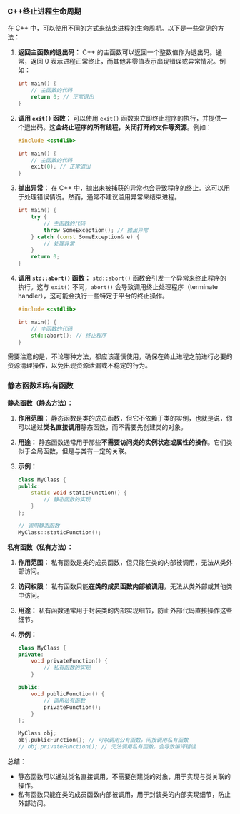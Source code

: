 ### C++终止进程生命周期

在 C++ 中，可以使用不同的方式来结束进程的生命周期。以下是一些常见的方法：

1. **返回主函数的退出码：** C++ 的主函数可以返回一个整数值作为退出码。通常，返回 0 表示进程正常终止，而其他非零值表示出现错误或异常情况。例如：

   ```cpp
   int main() {
       // 主函数的代码
       return 0; // 正常退出
   }
   ```

2. **调用 `exit()` 函数：** 可以使用 `exit()` 函数来立即终止程序的执行，并提供一个退出码。这**会终止程序的所有线程，关闭打开的文件等资源**。例如：

   ```cpp
   #include <cstdlib>

   int main() {
       // 主函数的代码
       exit(0); // 正常退出
   }
   ```

3. **抛出异常：** 在 C++ 中，抛出未被捕获的异常也会导致程序的终止。这可以用于处理错误情况。然而，通常不建议滥用异常来结束进程。

   ```cpp
   int main() {
       try {
           // 主函数的代码
           throw SomeException(); // 抛出异常
       } catch (const SomeException& e) {
           // 处理异常
       }
       return 0;
   }
   ```

4. **调用 `std::abort()` 函数：** `std::abort()` 函数会引发一个异常来终止程序的执行。这与 `exit()` 不同，`abort()` 会导致调用终止处理程序（terminate handler），这可能会执行一些特定于平台的终止操作。

   ```cpp
   #include <cstdlib>
   
   int main() {
       // 主函数的代码
       std::abort(); // 终止程序
   }
   ```

需要注意的是，不论哪种方法，都应该谨慎使用，确保在终止进程之前进行必要的资源清理操作，以免出现资源泄漏或不稳定的行为。

### 静态函数和私有函数

**静态函数（静态方法）：**

1. **作用范围：** 静态函数是类的成员函数，但它不依赖于类的实例，也就是说，你可以通过**类名直接调用**静态函数，而不需要先创建类的对象。

2. **用途：** 静态函数通常用于那些**不需要访问类的实例状态或属性的操作**。它们类似于全局函数，但是与类有一定的关联。

4. **示例：**
  
   ```cpp
   class MyClass {
   public:
       static void staticFunction() {
           // 静态函数的实现
       }
   };
   
   // 调用静态函数
   MyClass::staticFunction();
   ```

**私有函数（私有方法）：**

1. **作用范围：** 私有函数是类的成员函数，但只能在类的内部被调用，无法从类外部访问。
2. **访问权限：** 私有函数只能**在类的成员函数内部被调用**，无法从类外部或其他类中访问。
3. **用途：** 私有函数通常用于封装类的内部实现细节，防止外部代码直接操作这些细节。
4. **示例：**
  
   ```cpp
   class MyClass {
   private:
       void privateFunction() {
           // 私有函数的实现
       }
   
   public:
       void publicFunction() {
           // 调用私有函数
           privateFunction();
       }
   };
   
   MyClass obj;
   obj.publicFunction(); // 可以调用公有函数，间接调用私有函数
   // obj.privateFunction(); // 无法调用私有函数，会导致编译错误
   ```

总结：
- 静态函数可以通过类名直接调用，不需要创建类的对象，用于实现与类关联的操作。
- 私有函数只能在类的成员函数内部被调用，用于封装类的内部实现细节，防止外部访问。